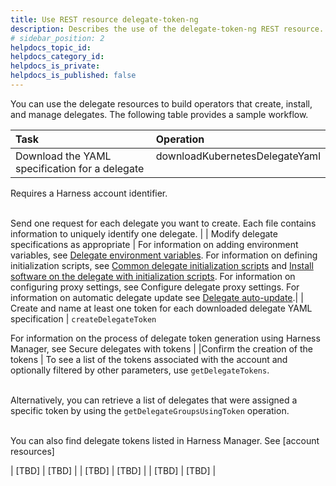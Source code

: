 ```yaml
---
title: Use REST resource delegate-token-ng
description: Describes the use of the delegate-token-ng REST resource.
# sidebar_position: 2
helpdocs_topic_id: 
helpdocs_category_id: 
helpdocs_is_private: 
helpdocs_is_published: false
---
```


You can use the delegate resources to build operators that create, install, and manage delegates. The following table provides a sample workflow.

| **Task** | **Operation** |
| :-- | :-- |
| Download the YAML specification for a delegate | downloadKubernetesDelegateYaml <br /><br />

Requires a Harness account identifier.<br /><br />

Send one request for each delegate you want to create. Each file contains information to uniquely identify one delegate. 
|
| Modify delegate specifications as appropriate | For information on adding environment variables, see [Delegate environment variables](/docs/platform/2_Delegates/delegate-reference/delegate-environment-variables.md). 
For information on defining initialization scripts, see [Common delegate initialization scripts](/docs/platform/2_Delegates/delegate-reference/common-delegate-profile-scripts.md) and [Install software on the delegate with initialization scripts](/docs/platform/2_Delegates/configure-delegates/run-scripts-on-delegates.md).
For information on configuring proxy settings, see Configure delegate proxy settings.
For information on automatic delegate update see [Delegate auto-update](/docs/platform/2_Delegates/configure-delegates/delegate-auto-update.md).|
| Create and name at least one token for each downloaded delegate YAML specification | `createDelegateToken`

For information on the process of delegate token generation using Harness Manager, see Secure delegates with tokens |
|Confirm the creation of the tokens | To see a list of the tokens associated with the account and optionally filtered by other parameters, use `getDelegateTokens`. <br /><br />

Alternatively, you can retrieve a list of delegates that were assigned a specific token by using the `getDelegateGroupsUsingToken` operation. <br /><br />

You can also find delegate tokens listed in Harness Manager. See [account resources]

| [TBD] | [TBD] |
| [TBD] | [TBD] |
| [TBD] | [TBD] |